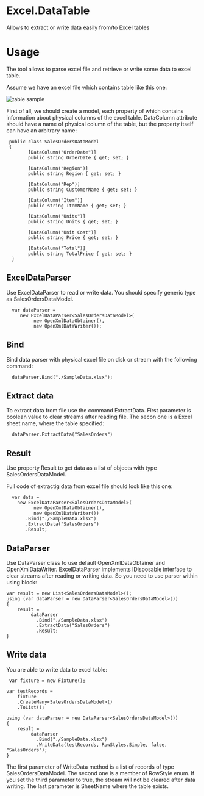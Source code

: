 # Excel.DataTable
Allows to extract or write data easily from/to Excel tables

# Usage

The tool allows to parse excel file and retrieve or write some data to excel table.

Assume we have an excel file which contains table like this one:

![table sample](https://github.com/goOrn/DataHandler/blob/master/screenshots/table.JPG?raw=true)

First of all, we should create a model, each property of which contains information about physical columns of the excel table.
DataColumn attribute should have a name of physical column of the table, but the property itself can have an arbitrary name:

```
 public class SalesOrdersDataModel
 {
        [DataColumn("OrderDate")]
        public string OrderDate { get; set; }
        
        [DataColumn("Region")]
        public string Region { get; set; }
        
        [DataColumn("Rep")]
        public string CustomerName { get; set; }
        
        [DataColumn("Item")]
        public string ItemName { get; set; }
        
        [DataColumn("Units")]
        public string Units { get; set; }
        
        [DataColumn("Unit Cost")]
        public string Price { get; set; }
        
        [DataColumn("Total")]
        public string TotalPrice { get; set; }
  }
```

## ExcelDataParser

Use ExcelDataParser to read or write data.
You should specify generic type as SalesOrdersDataModel.

```
  var dataParser =
     new ExcelDataParser<SalesOrdersDataModel>(
          new OpenXmlDataObtainer(), 
          new OpenXmlDataWriter());
```

## Bind

Bind data parser with physical excel file on disk or stream with the following command:

```
  dataParser.Bind("./SampleData.xlsx");
```

## Extract data

To extract data from file use the command ExtractData.
First parameter is boolean value to clear streams after reading file.
The secon one is a Excel sheet name, where the table specified:

```
  dataParser.ExtractData("SalesOrders")
```

## Result 

Use property Result to get data as a list of objects with type SalesOrdersDataModel.

Full code of extractig data from excel file should look like this one:

```
  var data =
    new ExcelDataParser<SalesOrdersDataModel>(
          new OpenXmlDataObtainer(), 
          new OpenXmlDataWriter())
       .Bind("./SampleData.xlsx")
       .ExtractData("SalesOrders")
       .Result;
```

## DataParser

Use DataParser class to use default OpenXmlDataObtainer and OpenXmlDataWriter.
ExcelDataParser implements IDisposable interface to clear streams after reading or writing data.
So you need to use parser within using block:

```
var result = new List<SalesOrdersDataModel>();
using (var dataParser = new DataParser<SalesOrdersDataModel>())
{
    result = 
         dataParser
           .Bind("./SampleData.xlsx")
           .ExtractData("SalesOrders")
           .Result;
}
```

## Write data

You are able to write data to excel table:

```
 var fixture = new Fixture();
 
var testRecords = 
    fixture
    .CreateMany<SalesOrdersDataModel>()
    .ToList();
    
using (var dataParser = new DataParser<SalesOrdersDataModel>())
{
    result = 
         dataParser
           .Bind("./SampleData.xlsx")
           .WriteData(testRecords, RowStyles.Simple, false, "SalesOrders");
}

```
The first parameter of WriteData method is a list of records of type SalesOrdersDataModel.
The second one is a member of RowStyle enum.
If you set the third parameter to true, the stream will not be cleared after data writing.
The last parameter is SheetName where the table exists.

